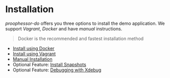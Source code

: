 # Installation

*proophessor-do* offers you three options to install the demo application. We support *Vagrant*, *Docker* and have *manual*
instructions.

> Docker is the recommended and fastest installation method

- [Install using Docker](docs/installation/docker.md)
- [Install using Vagrant](docs/installation/vagrant.md)
- [Manual Installation](docs/installation/manual.md)
- Optional Feature: [Install Snapshots](docs/installation/snapshots.md)
- Optional Feature: [Debugging with Xdebug](docs/installation/debugging.md)

